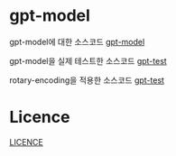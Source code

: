 # gpt-model


gpt-model에 대한 소스코드
<a href="https://github.com/fatuslst9/gpt-model/blob/main/gpt.ipynb">gpt-model</a>

gpt-model을 실제 테스트한 소스코드
<a href="https://github.com/fatuslst9/gpt-model/blob/main/gpt-test.ipynb">gpt-test</a>

rotary-encoding을 적용한 소스코드
<a href="https://github.com/fatuslst9/gpt-model/blob/main/gpt-rotary-encoding.ipynb">gpt-test</a>



# Licence
<a href="https://github.com/fatuslst9/gpt-model/blob/main/LICENSE">LICENCE</a>





